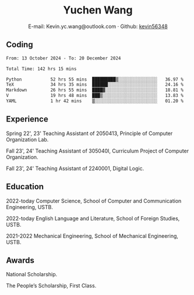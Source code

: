  <center>
     <h1>Yuchen Wang</h1>
     <div>
         <span>
             E-mail:
             Kevin.yc.wang@outlook.com
         </span>
         ·
         <span>
             Github:
             <a href="https://github.com/kevin56348">kevin56348</a>
         </span>
     </div>
 </center>

## Coding

<!-- ![Top Langs](https://github-readme-stats.vercel.app/api/top-langs/?username=kevin56348) -->

<!--START_SECTION:waka-->

```txt
From: 13 October 2024 - To: 20 December 2024

Total Time: 142 hrs 15 mins

Python           52 hrs 55 mins  █████████▒░░░░░░░░░░░░░░░   36.97 %
TeX              34 hrs 35 mins  ██████░░░░░░░░░░░░░░░░░░░   24.16 %
Markdown         26 hrs 55 mins  ████▓░░░░░░░░░░░░░░░░░░░░   18.81 %
V                19 hrs 48 mins  ███▒░░░░░░░░░░░░░░░░░░░░░   13.83 %
YAML             1 hr 42 mins    ▒░░░░░░░░░░░░░░░░░░░░░░░░   01.20 %
```

<!--END_SECTION:waka-->

## Experience 

Spring 22', 23' Teaching Assistant of 2050413, Principle of Computer Organization Lab.

Fall 23', 24' Teaching Assistant of 305040I, Curriculum Project of Computer Organization.

Fall 23', 24' Teaching Assistant of 2240001, Digital Logic.

## Education

2022-today Computer Science, School of Computer and Communication Engineering, USTB.

2022-today English Language and Literature, School of Foreign Studies, USTB.

2021-2022 Mechanical Engineering, School of Mechanical Engineering, USTB.

## Awards

National Scholarship.

The People’s Scholarship, First Class.
